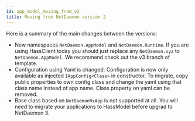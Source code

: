 ```yaml
---
id: app_model_moving_from_v2
title: Moving from NetDaemon version 2
---
```


Here is a summary of the main changes between the versions:
- New namespaces `NetDaemon.AppModel` and `NetDaemon.Runtime`. If you are using HassClient today you should just replace any `NetDaemon.xyz` to `NetDaemon.AppModel`. We recommend check out the v3 branch of template.
- Configuration using Yaml is changed. Configuration is now only available as injected `IAppConfig<Class>` in constructor. To migrate, copy public properties to own config class and change the yaml using that class name instead of app name. Class property on yaml can be removed.
- Base class based on `NetDaemonRxApp` is not supported at all. You will need to migrate your applications to HassModel before upgrad to NetDaemon 3.